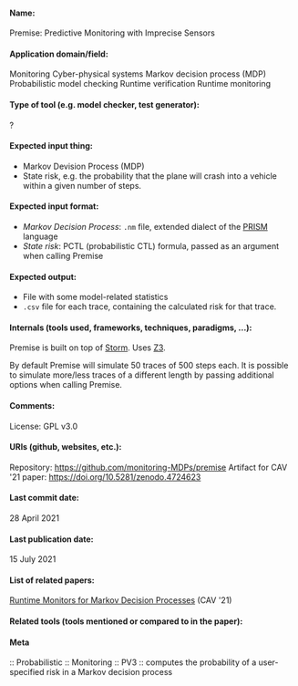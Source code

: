 #### Name:
Premise: Predictive Monitoring with Imprecise Sensors

#### Application domain/field:
Monitoring
Cyber-physical systems
Markov decision process (MDP)
Probabilistic model checking
Runtime verification
Runtime monitoring

#### Type of tool (e.g. model checker, test generator):
?

#### Expected input thing:
- Markov Devision Process (MDP)
- State risk, e.g. the probability that the plane will crash into a vehicle within a given number of steps.

#### Expected input format:
- *Markov Decision Process*: `.nm` file, extended dialect of the [PRISM](Checkers/PRISM.md) language
- *State risk*: PCTL (probabilistic CTL) formula, passed as an argument when calling Premise

#### Expected output:
- File with some model-related statistics
- `.csv` file for each trace, containing the calculated risk for that trace.

#### Internals (tools used, frameworks, techniques, paradigms, ...):
Premise is built on top of [Storm](Checkers/Storm.md).
Uses [Z3](Solvers/SMT/Z3.md).

By default Premise will simulate 50 traces of 500 steps each. It is possible to simulate more/less traces of a different length by passing additional options when calling Premise.

#### Comments:
License: GPL v3.0

#### URIs (github, websites, etc.):
Repository: https://github.com/monitoring-MDPs/premise
Artifact for CAV '21 paper: https://doi.org/10.5281/zenodo.4724623

#### Last commit date:
28 April 2021

#### Last publication date:
15 July 2021

#### List of related papers:
[Runtime Monitors for Markov Decision Processes](https://doi.org/10.1007/978-3-030-81688-9_26) (CAV '21)

#### Related tools (tools mentioned or compared to in the paper):

#### Meta
:: Probabilistic
:: Monitoring
:: PV3 :: computes the probability of a user-specified risk in a Markov decision process